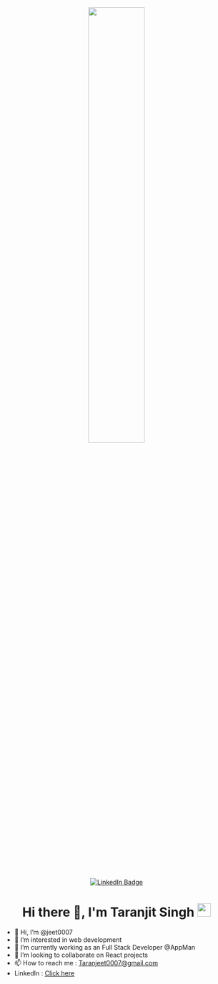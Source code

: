 <div id="header" align="center">
    <img src="https://media.giphy.com/media/qgQUggAC3Pfv687qPC/giphy.gif" width="50%"/>
    <div id="badges">
        <a href="https://www.linkedin.com/in/taranjit-singh-baa036184">
            <img src="https://img.shields.io/badge/LinkedIn-blue?style=for-the-badge&logo=linkedin&logoColor=white" alt="LinkedIn Badge"/>
        </a>
    </div>
    <img src="https://komarev.com/ghpvc/?username=jeet0007&style=flat-square&color=blue" alt=""/>
    <h1>
        Hi there 👋, I'm Taranjit Singh 
        <img src="https://media.giphy.com/media/hvRJCLFzcasrR4ia7z/giphy.gif" width="30px"/>
    </h1>
</div>




- 👋 Hi, I’m @jeet0007
- 👀 I’m interested in web development
- 🌱 I’m currently working as an Full Stack Developer @AppMan
- 💞️ I’m looking to collaborate on React projects
- 📫 How to reach me : Taranjeet0007@gmail.com
- LinkedIn : [Click here](https://www.linkedin.com/in/taranjit-singh-baa036184/)
<!---
jeet0007/jeet0007 is a ✨ special ✨ repository because its `README.md` (this file) appears on your GitHub profile.
You can click the Preview link to take a look at your changes.
--->
